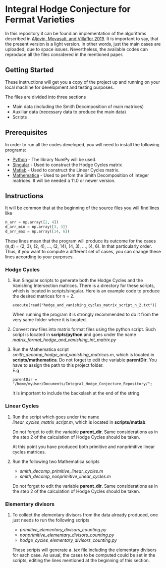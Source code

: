 # Integral Hodge Conjecture for Fermat Varieties

In this repository it can be found an implementation of the algorithms described in [Aljovin, Movasati, and Villaflor 2019](https://arxiv.org/abs/1711.02628). It is important to say, that the present version is a light version. In other words, just the main cases are uploaded, due to space issues. Nevertheless, the available codes can reproduce all the files considered in the mentioned paper. 


## Getting Started

These instructions will get you a copy of the project up and running on your local machine for development and testing purposes. 

The files are divided into three sections
* Main data (including the Smith Decomposition of main matrices)
* Auxiliar data (necessary data to produce the main data)
* Scripts

## Prerequisites

In order to run all the codes developed, you will need to install the following programs:

* [Python](https://www.python.org/) - The library NumPy will be used.
* [Singular](https://www.singular.uni-kl.de/) - Used to construct the Hodge Cycles matrix
* [Matlab](https://www.mathworks.com/products/matlab.html) - Used to construct the Linear Cycles matrix. 
* [Mathematica](https://www.wolfram.com/mathematica/) - Used to perfom the Smith Decomposition of integer matrices. It will be needed a 11.0 or newer version.



## Instructions

It will be common that at the beginning of the source files you will find lines like 

```python
n_arr = np.array([2, 4])
d_arr_min = np.array([3, 3]) 
d_arr_max = np.array([14, 6])	
```
These lines mean that the program will produce its outcome for the cases (n,d) = (2, 3), (2, 4), ..., (2, 14), (4, 3), ..., (4, 6). In that particularly order. Thus, if you want to compute a different set of cases, you can change these lines according to your purposes. 


### Hodge Cycles

1. Run Singular scripts to generate both the Hodge Cycles and the Vanishing Intersection matrices. There is a directory for these scripts, which is located in scripts/singular. Here is an example code to produce the desired matrices for n = 2.
      ```
      execute(read("hodge_and_vanishing_cycles_matrix_script_n_2.txt"))
      ```
   When running the program it is strongly recommended to do it from the very same folder where it is located.

2. Convert raw files into matrix format files using the python script. Such script is located in **scripts/python** and goes under the name *matrix_format_hodge_and_vanishing_int_matrix.py*

3. Run the Mathematica script *smith_decomp_hodge_and_vanishing_matrices.m*, which is located in **scripts/mathematica**. Do not forget to edit the variable **parentDir**. You have to assign the path to this project folder.  
   E.g
      ```
      parentDir = "/home/myUser/Documents/Integral_Hodge_Conjecture_Repository/";
      ```
   It is important to include the backslash at the end of the string.


### Linear Cycles


1. Run the script which goes under the name *linear_cycles_matrix_script.m*, which is located in **scripts/matlab**.

   Do not forget to edit the variable **parent_dir**. Same considerations as in the step 2 of the calculation of Hodge Cycles should be taken.

   At this point you have produced both primitive and nonprimitive linear cycles matrices.


2. Run the following two Mathematica scripts
      * *smith_decomp_primitive_linear_cycles.m*
      * *smith_decomp_nonprimitive_linear_cycles.m*  
   
   Do not forget to edit the variable **parent_dir**. Same considerations as in the step 2 of the calculation of Hodge Cycles should be taken.

### Elementary divisors

1. To collect the elementary divisors from the data already produced, one just needs to run the following scripts
      * *primitive_elementary_divisors_counting.py*
      * *nonprimitive_elementary_divisors_counting.py*
      * *hodge_cycles_elementary_divisors_counting.py*
      
   These scripts will generate a *.tex* file including the elementary divisors for each case. As usual, the cases to be computed could be set in the scripts, editing the lines mentioned at the beginning of this section.
